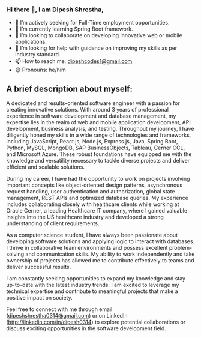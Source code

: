 ### Hi there 👋, I am Dipesh Shrestha,

<!--
**dipeshshresthaofficial/dipeshshresthaofficial** is a ✨ _special_ ✨ repository because its `README.md` (this file) appears on your GitHub profile. -->

- 🔭 I’m actively seeking for Full-Time employment opportunities.
- 🌱 I’m currently learning Spring Boot framework.
- 👯 I’m looking to collaborate on developing innovative web or mobile applications.
- 🤔 I’m looking for help with guidance on improving my skills as per industry standard.
- 📫 How to reach me: dipeshcodes1@gmail.com
- 😄 Pronouns: he/him

## A brief description about myself:
A dedicated and results-oriented software engineer with a passion for creating innovative solutions. 
With around 3 years of professional experience in software development and database management, my expertise lies in the realm of web and mobile application development, API development, business analysis, and testing. Throughout my journey, I have diligently honed my skills in a wide range of technologies and frameworks, including JavaScript, React.js, Node.js, Express.js, Java, Spring Boot, Python, MySQL, MongoDB, SAP BusinessObjects, Tableau, Cerner CCL, and Microsoft Azure. These robust foundations have equipped me with the knowledge and versatility necessary to tackle diverse projects and deliver efficient and scalable solutions.

During my career, I have had the opportunity to work on projects involving important concepts like object-oriented design patterns, asynchronous request handling, user authentication and authorization, global state management, REST APIs and optimized database queries. My experience includes collaborating closely with healthcare clients while working at Oracle Cerner, a leading Healthcare IT company, where I gained valuable insights into the US healthcare industry and developed a strong understanding of client requirements.

As a computer science student, I have always been passionate about developing software solutions and applying logic to interact with databases. I thrive in collaborative team environments and possess excellent problem-solving and communication skills. My ability to work independently and take ownership of projects has allowed me to contribute effectively to teams and deliver successful results.

I am constantly seeking opportunities to expand my knowledge and stay up-to-date with the latest industry trends. I am excited to leverage my technical expertise and contribute to meaningful projects that make a positive impact on society.

Feel free to connect with me through email (dipeshshrestha0314@gmail.com) or on LinkedIn (http://linkedin.com/in/dipesh0314) to explore potential collaborations or discuss exciting opportunities in the software development field.
